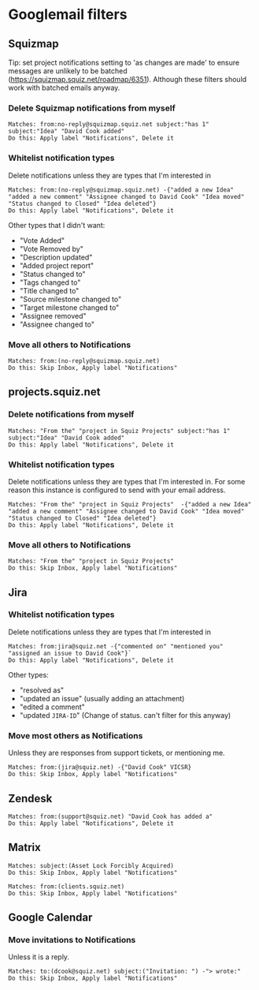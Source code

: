# Googlemail filters

## Squizmap 
Tip: set project notifications setting to 'as changes are made' to ensure messages are unlikely to be batched (https://squizmap.squiz.net/roadmap/6351).
Although these filters should work with batched emails anyway.

### Delete Squizmap notifications from myself
    Matches: from:no-reply@squizmap.squiz.net subject:"has 1" subject:"Idea" "David Cook added"
    Do this: Apply label "Notifications", Delete it

### Whitelist notification types 
Delete notifications unless they are types that I'm interested in

    Matches: from:(no-reply@squizmap.squiz.net) -{"added a new Idea" "added a new comment" "Assignee changed to David Cook" "Idea moved" "Status changed to Closed" "Idea deleted"}
    Do this: Apply label "Notifications", Delete it

Other types that I didn't want:
* "Vote Added"
* "Vote Removed by"
* "Description updated"
* "Added project report"
* "Status changed to"
* "Tags changed to"
* "Title changed to"
* "Source milestone changed to"
* "Target milestone changed to"
* "Assignee removed"
* "Assignee changed to"

### Move all others to Notifications
    Matches: from:(no-reply@squizmap.squiz.net)
    Do this: Skip Inbox, Apply label "Notifications"

## projects.squiz.net

### Delete notifications from myself
    Matches: "From the" "project in Squiz Projects" subject:"has 1" subject:"Idea" "David Cook added"
    Do this: Apply label "Notifications", Delete it

### Whitelist notification types 
Delete notifications unless they are types that I'm interested in. For some reason this instance is configured to send with your email address.

    Matches: "From the" "project in Squiz Projects"  -{"added a new Idea" "added a new comment" "Assignee changed to David Cook" "Idea moved" "Status changed to Closed" "Idea deleted"}
    Do this: Apply label "Notifications", Delete it

### Move all others to Notifications
    Matches: "From the" "project in Squiz Projects"
    Do this: Skip Inbox, Apply label "Notifications"

## Jira
### Whitelist notification types
Delete notifications unless they are types that I'm interested in

    Matches: from:jira@squiz.net -{"commented on" "mentioned you" "assigned an issue to David Cook"}`
    Do this: Apply label "Notifications", Delete it

Other types:
* "resolved as"
* "updated an issue" (usually adding an attachment)
* "edited a comment"
* "updated `JIRA-ID`" (Change of status. can't filter for this anyway)

### Move most others as Notifications
Unless they are responses from support tickets, or mentioning me.

    Matches: from:(jira@squiz.net) -{"David Cook" VICSR}
    Do this: Skip Inbox, Apply label "Notifications"

## Zendesk
    Matches: from:(support@squiz.net) "David Cook has added a"
    Do this: Apply label "Notifications", Delete it

## Matrix

    Matches: subject:(Asset Lock Forcibly Acquired)
    Do this: Skip Inbox, Apply label "Notifications"

    Matches: from:(clients.squiz.net)
    Do this: Skip Inbox, Apply label "Notifications"

## Google Calendar
### Move invitations to Notifications
Unless it is a reply.

    Matches: to:(dcook@squiz.net) subject:("Invitation: ") -"> wrote:"
    Do this: Skip Inbox, Apply label "Notifications"

